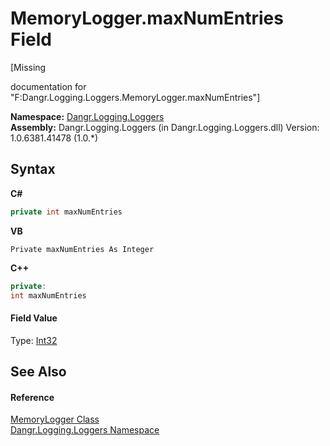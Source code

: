 # MemoryLogger.maxNumEntries Field
 

\[Missing <summary> documentation for "F:Dangr.Logging.Loggers.MemoryLogger.maxNumEntries"\]

**Namespace:**&nbsp;<a href="N_Dangr_Logging_Loggers">Dangr.Logging.Loggers</a><br />**Assembly:**&nbsp;Dangr.Logging.Loggers (in Dangr.Logging.Loggers.dll) Version: 1.0.6381.41478 (1.0.*)

## Syntax

**C#**<br />
``` C#
private int maxNumEntries
```

**VB**<br />
``` VB
Private maxNumEntries As Integer
```

**C++**<br />
``` C++
private:
int maxNumEntries
```


#### Field Value
Type: <a href="http://msdn2.microsoft.com/en-us/library/td2s409d" target="_blank">Int32</a>

## See Also


#### Reference
<a href="T_Dangr_Logging_Loggers_MemoryLogger">MemoryLogger Class</a><br /><a href="N_Dangr_Logging_Loggers">Dangr.Logging.Loggers Namespace</a><br />